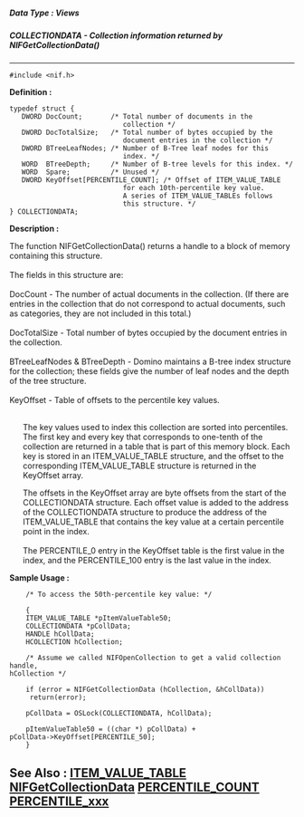 ##### Data Type : Views
##### COLLECTIONDATA - Collection information returned by NIFGetCollectionData()
---
```
#include <nif.h>
```

**Definition :**
```
typedef struct {
   DWORD DocCount;       /* Total number of documents in the
                            collection */
   DWORD DocTotalSize;   /* Total number of bytes occupied by the
                            document entries in the collection */
   DWORD BTreeLeafNodes; /* Number of B-Tree leaf nodes for this
                            index. */
   WORD  BTreeDepth;     /* Number of B-tree levels for this index. */
   WORD  Spare;          /* Unused */
   DWORD KeyOffset[PERCENTILE_COUNT]; /* Offset of ITEM_VALUE_TABLE
                            for each 10th-percentile key value.
                            A series of ITEM_VALUE_TABLEs follows
                            this structure. */
} COLLECTIONDATA;
```

**Description :**

The function NIFGetCollectionData() returns a handle to a block of memory containing this structure.<br>
<br>
The fields in this structure are:<br>
<br>
DocCount - The number of actual documents in the collection.  (If there are entries in the collection that do not correspond to actual documents, such as categories, they are not included in this total.)<br>
<br>
DocTotalSize - Total number of bytes occupied by the document entries in the collection.<br>
<br>
BTreeLeafNodes &amp; BTreeDepth - Domino maintains a B-tree index structure for the collection;  these fields give the number of leaf nodes and the depth of the tree structure.<br>
<br>
KeyOffset - Table of offsets to the percentile key values.<br>

<ul><br>
The key values used to index this collection are sorted into percentiles.  The first key and every key that corresponds to one-tenth of the collection are returned in a table that is part of this memory block.  Each key is stored in an ITEM_VALUE_TABLE structure, and the offset to the corresponding ITEM_VALUE_TABLE structure is returned in the KeyOffset array.</ul>

<ul>The offsets in the KeyOffset array are byte offsets from the start of the COLLECTIONDATA structure.  Each offset value is added to the address of the COLLECTIONDATA structure to produce the address of the ITEM_VALUE_TABLE that contains the key value at a certain percentile point in the index. <br>
<br>
The PERCENTILE_0 entry in the KeyOffset table is the first value in the index, and the PERCENTILE_100 entry is the last value in the index.</ul>



**Sample Usage :**
```
	/* To access the 50th-percentile key value: */

	{
	ITEM_VALUE_TABLE *pItemValueTable50;
	COLLECTIONDATA *pCollData;
	HANDLE hCollData;
	HCOLLECTION hCollection;

	/* Assume we called NIFOpenCollection to get a valid collection handle, 
hCollection */

	if (error = NIFGetCollectionData (hCollection, &hCollData))
	 return(error);

	pCollData = OSLock(COLLECTIONDATA, hCollData);

	pItemValueTable50 = ((char *) pCollData) + 
pCollData->KeyOffset[PERCENTILE_50];
	}
```

**See Also :**
[ITEM_VALUE_TABLE](/domino-c-api-docs/reference/Data/ITEM_VALUE_TABLE)
[NIFGetCollectionData](/domino-c-api-docs/reference/Func/NIFGetCollectionData)
[PERCENTILE_COUNT](/domino-c-api-docs/reference/Symb/PERCENTILE_COUNT)
[PERCENTILE_xxx](/domino-c-api-docs/reference/Symb/PERCENTILE_xxx)
---
